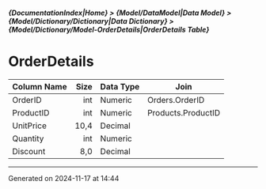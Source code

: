 ##### {DocumentationIndex|Home} > {Model/DataModel|Data Model} > {Model/Dictionary/Dictionary|Data Dictionary} > {Model/Dictionary/Model-OrderDetails|OrderDetails Table}

OrderDetails
===

Column Name | Size | Data Type | Join 
----------- | ---: | --------- | ---- 
OrderID | int | Numeric | Orders.OrderID 
ProductID | int | Numeric | Products.ProductID 
UnitPrice | 10,4 | Decimal |  
Quantity | int | Numeric |  
Discount | 8,0 | Decimal |  
- - -

Generated on 2024-11-17 at 14:44
